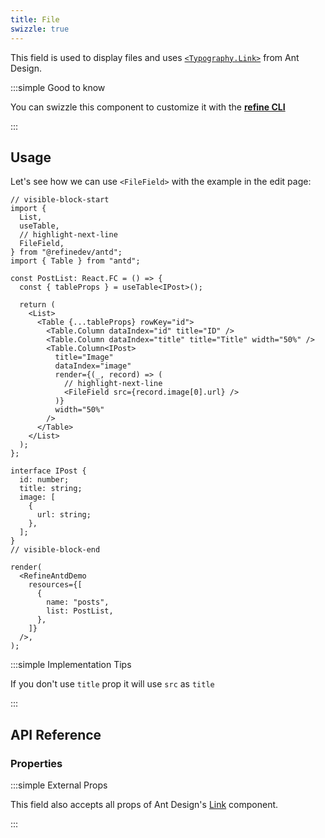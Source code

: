 ```yaml
---
title: File
swizzle: true
---
```


This field is used to display files and uses [`<Typography.Link>`](https://ant.design/components/typography) from Ant Design.

:::simple Good to know

You can swizzle this component to customize it with the [**refine CLI**](/docs/packages/list-of-packages)

:::

## Usage

Let's see how we can use `<FileField>` with the example in the edit page:

```tsx live
// visible-block-start
import {
  List,
  useTable,
  // highlight-next-line
  FileField,
} from "@refinedev/antd";
import { Table } from "antd";

const PostList: React.FC = () => {
  const { tableProps } = useTable<IPost>();

  return (
    <List>
      <Table {...tableProps} rowKey="id">
        <Table.Column dataIndex="id" title="ID" />
        <Table.Column dataIndex="title" title="Title" width="50%" />
        <Table.Column<IPost>
          title="Image"
          dataIndex="image"
          render={(_, record) => (
            // highlight-next-line
            <FileField src={record.image[0].url} />
          )}
          width="50%"
        />
      </Table>
    </List>
  );
};

interface IPost {
  id: number;
  title: string;
  image: [
    {
      url: string;
    },
  ];
}
// visible-block-end

render(
  <RefineAntdDemo
    resources={[
      {
        name: "posts",
        list: PostList,
      },
    ]}
  />,
);
```

:::simple Implementation Tips

If you don't use `title` prop it will use `src` as `title`

:::

## API Reference

### Properties

<PropsTable module="@refinedev/antd/FileField" />

:::simple External Props

This field also accepts all props of Ant Design's [Link](https://ant.design/components/typography/#How-to-use-Typography.Link-in-react-router) component.

:::
